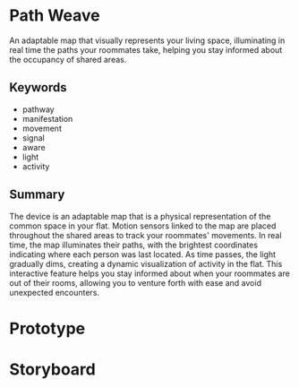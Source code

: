 # Path Weave
An adaptable map that visually represents your living space, illuminating in real time the paths your roommates take, helping you stay informed about the occupancy of shared areas.

## Keywords
- pathway
- manifestation
- movement
- signal
- aware
- light
- activity

## Summary
The device is an adaptable map that is a physical representation of the common space in your flat. Motion sensors linked to the map are placed throughout the shared areas to track your roommates' movements. In real time, the map illuminates their paths, with the brightest coordinates indicating where each person was last located. As time passes, the light gradually dims, creating a dynamic visualization of activity in the flat. This interactive feature helps you stay informed about when your roommates are out of their rooms, allowing you to venture forth with ease and avoid unexpected encounters.
# Prototype

# Storyboard